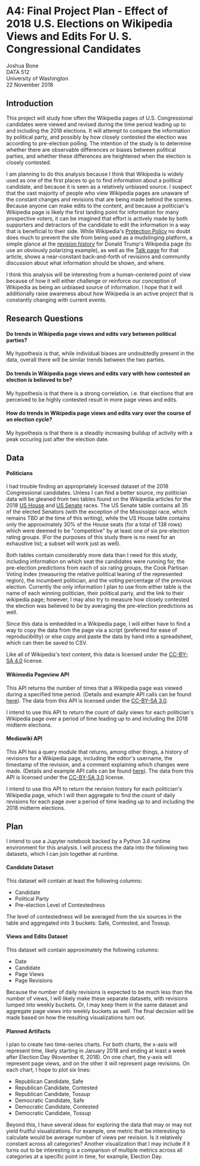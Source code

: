 # A4: Final Project Plan - Effect of 2018 U.S. Elections on Wikipedia Views and Edits For U. S. Congressional Candidates

Joshua Bone  
DATA 512  
University of Washington  
22 November 2018

## Introduction
This project will study how often the Wikipedia pages of U.S. Congressional candidates were viewed and revised during the time period leading up to and including the 2018 elections. It will attempt to compare the information by political party, and possibly by how closely contested the election was according to pre-election polling. The intention of the study is to determine whether there are observable differences or biases between political parties, and whether these differences are heightened when the election is closely contested.

I am planning to do this analysis because I think that Wikipedia is widely used as one of the first places to go to find information about a political candidate, and because it is seen as a relatively unbiased source. I suspect that the vast majority of people who view Wikipedia pages are unaware of the constant changes and revisions that are being made behind the scenes. Because anyone can make edits to the content, and because a politician's Wikipedia page is likely the first landing point for information for many prospective voters, it can be imagined that effort is actively made by both supporters and detractors of the candidate to edit the information in a way that is beneficial to their side. While Wikipedia's [Protection Policy](https://en.wikipedia.org/wiki/Wikipedia:Protection_policy#extended) no doubt does much to prevent the site from being used as a mudslinging platform, a simple glance at the [revision history](https://en.wikipedia.org/w/index.php?title=Donald_Trump&offset=&limit=500&action=history) for Donald Trump's Wikipedia page (to use an obviously polarizing example), as well as the [Talk page](https://en.wikipedia.org/wiki/Talk:Donald_Trump) for that article, shows a near-constant back-and-forth of revisions and community discussion about what information should be shown, and where.

I think this analysis will be interesting from a human-centered point of view because of how it will either challenge or reinforce our conception of Wikipedia as being an unbiased source of information. I hope that it will additionally raise awareness about how Wikipedia is an active project that is constantly changing with current events.

## Research Questions
#### Do trends in Wikipedia page views and edits vary between political parties?
My hypothesis is that, while individual biases are undoubtedly present in the data, overall there will be similar trends between the two parties.

#### Do trends in Wikipedia page views and edits vary with how contested an election is believed to be?
My hypothesis is that there is a strong correlation, i.e. that elections that are perceived to be highly contested result in more page views and edits.

#### How do trends in Wikipedia page views and edits vary over the course of an election cycle?
My hypothesis is that there is a steadily increasing buildup of activity with a peak occuring just after the election date.

## Data
#### Politicians
I had trouble finding an appropriately licensed dataset of the 2018 Congressional candidates. Unless I can find a better source, my politician data will be gleaned from two tables found on the Wikipedia articles for the 2018
[US House](https://en.wikipedia.org/wiki/United_States_House_of_Representatives_elections,_2018#Latest_published_ratings_for_competitive_seats)  and
[US Senate](https://en.wikipedia.org/wiki/United_States_Senate_elections,_2018#Pre-election_predictions) races. The US Senate table contains all 35 of the elected Senators (with the exception of the Mississippi race, which remains TBD at the time of this writing), while the US House table contains only the approximately 30% of the House seats (for a total of 138 rows) which were deemed to be "competitive" by at least one of six pre-election rating groups. (For the purposes of this study there is no need for an exhaustive list; a subset will work just as well).

Both tables contain considerably more data than I need for this study, including information on which seat the candidates were running for, the pre-election predictions from each of six rating groups, the Cook Partisan Voting Index (measuring the relative political leaning of the represented region), the incumbent politician, and the voting percentage of the previous election. Currently the only information I plan to use from either table is the name of each winning politician, their political party, and the link to their wikipedia page; however, I may also try to measure how closely contested the election was believed to be by averaging the pre-election predictions as well. 

Since this data is embedded in a Wikipedia page, I will either have to find a way to copy the data from the page via a script (preferred for ease of reproducibility) or else copy and paste the data by hand into a spreadsheet, which can then be saved to CSV. 

Like all of Wikipedia's text content, this data is licensed under the [CC-BY-SA 4.0](https://creativecommons.org/licenses/by-sa/4.0/) license. 


#### Wikimedia Pageview API
This API returns the number of times that a Wikipedia page was viewed during a specified time period. (Details and example API calls can be found [here](https://wikitech.wikimedia.org/wiki/Analytics/AQS/Pageviews)). The data from this API is licensed under the [CC-BY-SA 3.0](https://creativecommons.org/licenses/by-sa/3.0/).

I intend to use this API to return the count of daily views for each politician's Wikipedia page over a period of time leading up to and including the 2018 midterm elections.

#### Mediawiki API
This API has a query module that returns, among other things, a history of revisions for a Wikipedia page, including the editor's username, the timestamp of the revision, and a comment explaining which changes were made. (Details and example API calls can be found [here](https://www.mediawiki.org/wiki/API:Query)). The data from this API is licensed under the [CC-BY-SA 3.0](https://creativecommons.org/licenses/by-sa/3.0/) license.

I intend to use this API to return the revision history for each politician's Wikipedia page, which I will then aggregate to find the count of daily revisions for each page over a period of time leading up to and including the 2018 midterm elections. 

## Plan
I intend to use a Jupyter notebook backed by a Python 3.6 runtime environment for this analysis. I will process the data into the following two datasets, which I can join together at runtime.

#### Candidate Dataset
This dataset will contain at least the following columns:
<ul>
  <li> Candidate
  <li> Political Party
  <li> Pre-election Level of Contestedness
</ul>
The level of contestedness will be averaged from the six sources in the table and aggregated into 3 buckets: Safe, Contested, and Tossup. 

#### Views and Edits Dataset
This dataset will contain approximately the following columns:
<ul>
  <li> Date
  <li> Candidate
  <li> Page Views
  <li> Page Revisions
</ul>
Because the number of daily revisions is expected to be much less than the number of views, I will likely make these separate datasets, with revisions lumped into weekly buckets. Or, I may keep them in the same dataset and aggregate page views into weekly buckets as well. The final decision will be made based on how the resulting visualizations turn out.
  
#### Planned Artifacts
I plan to create two time-series charts. For both charts, the x-axis will represent time, likely starting in January 2018 and ending at least a week after Election Day (November 6, 2018). On one chart, the y-axis will represent page views, and on the other it will represent page revisions. On each chart, I hope to plot six lines:
<ul>
  <li>Republican Candidate, Safe</li>
  <li>Republican Candidate, Contested</li>
  <li>Republican Candidate, Tossup</li>
  <li>Democratic Candidate, Safe</li>
  <li>Democratic Candidate, Contested</li>
  <li>Democratic Candidate, Tossup</li>
</ul>

Beyond this, I have several ideas for exploring the data that may or may not yield fruitful visualizations. For example, one metric that be interesting to calculate would be average number of views per revision. Is it relatively constant across all categories? Another visualization that I may include if it turns out to be interesting is a comparison of multiple metrics across all categories at a specific point in time, for example, Election Day.
